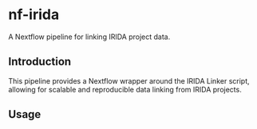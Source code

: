 # nf-irida

A Nextflow pipeline for linking IRIDA project data.

## Introduction

This pipeline provides a Nextflow wrapper around the IRIDA Linker script, allowing for scalable and reproducible data linking from IRIDA projects.

## Usage 